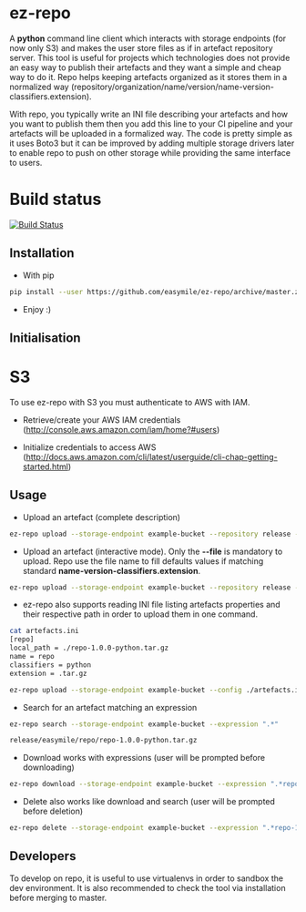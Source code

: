 # ez-repo

A **python** command line client which interacts with storage endpoints (for now only S3) and makes the user store files as if in artefact repository server.
This tool is useful for projects which technologies does not provide an easy way to publish their artefacts and they want a simple and cheap way to do it.
Repo helps keeping artefacts organized as it stores them in a normalized way (repository/organization/name/version/name-version-classifiers.extension).

With repo, you typically write an INI file describing your artefacts and how you want to publish them then you add this line to your CI pipeline and your artefacts will be uploaded in a formalized way.
The code is pretty simple as it uses Boto3 but it can be improved by adding multiple storage drivers later to enable repo to push on other storage while providing the same interface to users.

# Build status
   [![Build Status](https://travis-ci.org/EasyMile/ez-repo.svg?branch=master)](https://travis-ci.org/EasyMile/ez-repo)

## Installation

- With pip

```bash
pip install --user https://github.com/easymile/ez-repo/archive/master.zip
```

- Enjoy :)

## Initialisation

# S3
To use ez-repo with S3 you must authenticate to AWS with IAM.

- Retrieve/create your AWS IAM credentials (http://console.aws.amazon.com/iam/home?#users)

- Initialize credentials to access AWS (http://docs.aws.amazon.com/cli/latest/userguide/cli-chap-getting-started.html)

## Usage

- Upload an artefact (complete description)

```bash
ez-repo upload --storage-endpoint example-bucket --repository release --society "easymile" --name "repo" --artefactversion "1.0.0" --classifiers "python" --extension ".tar.gz" --file "./repo-1.0.0-python.tar.gz"
```

- Upload an artefact (interactive mode). Only the **--file** is mandatory to upload. Repo use the file name to fill defaults values if matching standard **name-version-classifiers.extension**.

```bash
ez-repo upload --storage-endpoint example-bucket --repository release --file "./repo-1.0.0-python.tar.gz"
```

- ez-repo also supports reading INI file listing artefacts properties and their respective path in order to upload them in one command.

```bash
cat artefacts.ini
[repo]
local_path = ./repo-1.0.0-python.tar.gz
name = repo
classifiers = python
extension = .tar.gz

ez-repo upload --storage-endpoint example-bucket --config ./artefacts.ini
```

- Search for an artefact matching an expression

```bash
ez-repo search --storage-endpoint example-bucket --expression ".*"

release/easymile/repo/repo-1.0.0-python.tar.gz
```

- Download works with expressions (user will be prompted before downloading)

```bash
ez-repo download --storage-endpoint example-bucket --expression ".*repo-1.0.0-python.tar.gz"
```

- Delete also works like download and search (user will be prompted before deletion)

```bash
ez-repo delete --storage-endpoint example-bucket --expression ".*repo-1.0.0.tar.gz"
```

## Developers

To develop on repo, it is useful to use virtualenvs in order to sandbox the dev environment. It is also recommended to check the tool via installation before merging to master.
